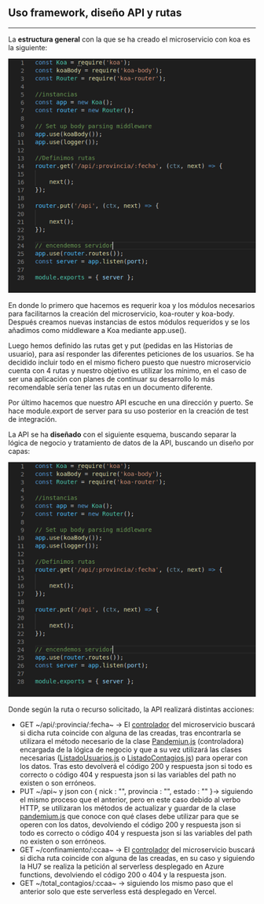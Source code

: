 ## Uso framework, diseño API y rutas
---
 
La **estructura general** con la que se ha creado el microservicio con koa es la siguiente:
 
![estructura](img/hito6/d1_1.png)
 
En donde lo primero que hacemos es requerir koa y los módulos necesarios para facilitarnos la creación
del microservicio, koa-router y koa-body. Después creamos nuevas instancias de estos módulos requeridos y se los añadimos como middleware a Koa mediante app.use().
 
Luego hemos definido las rutas get y put (pedidas en las Historias de usuario), para así responder las diferentes peticiones de los usuarios. Se ha decidido incluir todo en el mismo fichero puesto que nuestro microservicio cuenta con 4 rutas y nuestro objetivo es utilizar los mínimo, en el caso de ser una aplicación con planes de continuar su desarrollo lo más recomendable sería tener las rutas en un documento diferente.
 
Por último hacemos que nuestro API escuche en una dirección y puerto. Se hace module.export de server para su uso posterior en la creación de test de integración.
 
La API se ha **diseñado** con el siguiente esquema, buscando separar la lógica de negocio y tratamiento de datos de la API, buscando un diseño por capas:
 
![estructura](img/hito6/d1_1.png)
 
Donde según la ruta o recurso solicitado, la API realizará distintas acciones:
 
- GET ~/api/:provincia/:fecha~ -> El [controlador](../src/index.js) del microservicio buscará si dicha ruta coincide con alguna de las creadas, tras encontrarla se utilizara el método necesario de la clase [Pandemiun.js](../src/class/pandemin.js) (controladora) encargada de la lógica de negocio y que a su vez utilizará las clases necesarias ([ListadoUsuarios.js](../src/class/ListadoUsuarios.js) o [ListadoContagios.js](../src/class/ListadoContagios.js)) para operar con los datos. Tras esto devolverá el código 200 y respuesta json si todo es correcto o código 404 y respuesta json si las variables del path no existen o son erróneos.
- PUT ~/api~ y json con { nick : "", provincia : "", estado : "" }-> siguiendo el mismo proceso que el anterior, pero en este caso debido al verbo HTTP, se utilizaran los métodos de actualizar y guardar de la clase [pandemium.js](../src/class/pandemin.js) que conoce con qué clases debe utilizar para que se operen con los datos, devolviendo el código 200 y respuesta json si todo es correcto o código 404 y respuesta json si las variables del path no existen o son erróneos.
- GET ~/confinamiento/:ccaa~ -> El [controlador](../src/index.js) del microservicio buscará si dicha ruta coincide con alguna de las creadas, en su caso y siguiendo la HU7 se realiza la petición al serverless desplegado en Azure functions, devolviendo el código 200 o 404 y la respuesta json.
- GET ~/total_contagios/:ccaa~ -> siguiendo los mismo paso que el anterior solo que este serverless está desplegado en Vercel.